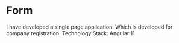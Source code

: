 # Form
I have developed a single page application. Which is developed for company registration.  Technology Stack: Angular 11

